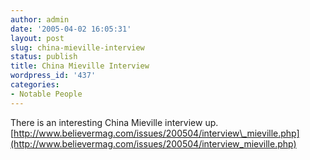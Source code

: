 ```yaml
---
author: admin
date: '2005-04-02 16:05:31'
layout: post
slug: china-mieville-interview
status: publish
title: China Mieville Interview
wordpress_id: '437'
categories:
- Notable People
---
```


There is an interesting China Mieville interview up.
[http://www.believermag.com/issues/200504/interview\_mieville.php](http://www.believermag.com/issues/200504/interview_mieville.php)
